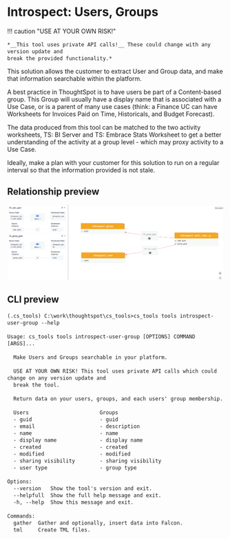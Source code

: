 # Introspect: Users, Groups

!!! caution "USE AT YOUR OWN RISK!"

    *__This tool uses private API calls!__ These could change with any version update and
    break the provided functionality.*

This solution allows the customer to extract User and Group data, and make that
information searchable within the platform.

A best practice in ThoughtSpot is to have users be part of a Content-based group. This
Group will usually have a display name that is associated with a Use Case, or is a
parent of many use cases (think: a Finance UC can have Worksheets for Invoices Paid on
Time, Historicals, and Budget Forecast).

The data produced from this tool can be matched to the two activity worksheets,
TS: BI Server and TS: Embrace Stats Worksheet to get a better understanding of the
activity at a group level - which may proxy activity to a Use Case.

Ideally, make a plan with your customer for this solution to run on a regular interval
so that the information provided is not stale.

## Relationship preview

![user-group-relationship](./relationship.png)

## CLI preview

```console
(.cs_tools) C:\work\thoughtspot\cs_tools>cs_tools tools introspect-user-group --help

Usage: cs_tools tools introspect-user-group [OPTIONS] COMMAND [ARGS]...

  Make Users and Groups searchable in your platform.

  USE AT YOUR OWN RISK! This tool uses private API calls which could change on any version update and
  break the tool.

  Return data on your users, groups, and each users' group membership.

  Users                       Groups
  - guid                      - guid
  - email                     - description
  - name                      - name
  - display name              - display name
  - created                   - created
  - modified                  - modified
  - sharing visibility        - sharing visibility
  - user type                 - group type

Options:
  --version   Show the tool's version and exit.
  --helpfull  Show the full help message and exit.
  -h, --help  Show this message and exit.

Commands:
  gather  Gather and optionally, insert data into Falcon.
  tml     Create TML files.
```
